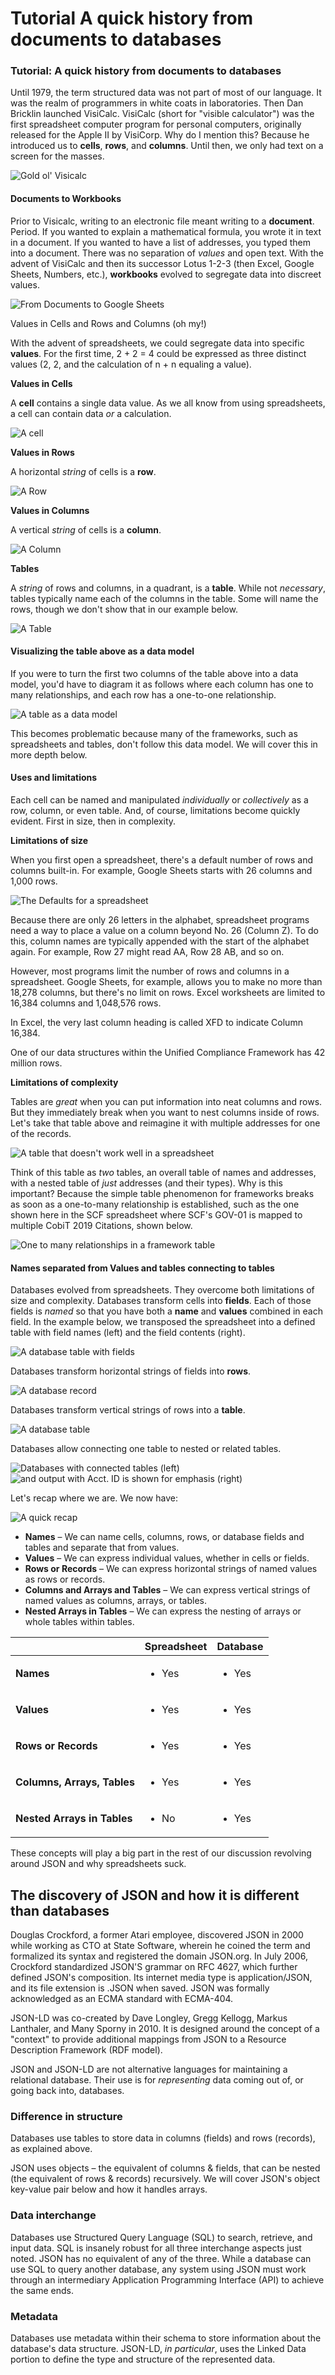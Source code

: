 # Tutorial A quick history from documents to databases

### Tutorial: A quick history from documents to databases <a href="#toc56413214" id="toc56413214"></a>

Until 1979, the term structured data was not part of most of our language. It was the realm of programmers in white coats in laboratories. Then Dan Bricklin launched VisiCalc. VisiCalc (short for "visible calculator") was the first spreadsheet computer program for personal computers, originally released for the Apple II by VisiCorp. Why do I mention this? Because he introduced us to **cells**, **rows**, and **columns**. Until then, we only had text on a screen for the masses.

![Gold ol' Visicalc](../.gitbook/assets/0.png)

#### Documents to Workbooks

Prior to Visicalc, writing to an electronic file meant writing to a **document**. Period. If you wanted to explain a mathematical formula, you wrote it in text in a document. If you wanted to have a list of addresses, you typed them into a document. There was no separation of _values_ and open text. With the advent of VisiCalc and then its successor Lotus 1-2-3 (then Excel, Google Sheets, Numbers, etc.), **workbooks** evolved to segregate data into discreet values.

![From Documents to Google Sheets](<../.gitbook/assets/1 (1).png>)

Values in Cells and Rows and Columns (oh my!)

With the advent of spreadsheets, we could segregate data into specific **values**. For the first time, 2 + 2 = 4 could be expressed as three distinct values (2, 2, and the calculation of n + n equaling a value).

**Values in Cells**

A **cell** contains a single data value. As we all know from using spreadsheets, a cell can contain data _or_ a calculation.

![A cell](../.gitbook/assets/2.png)

**Values in Rows**

A horizontal _string_ of cells is a **row**.

![A Row](../.gitbook/assets/3.png)

**Values in Columns**

A vertical _string_ of cells is a **column**.

![A Column](../.gitbook/assets/4.png)

**Tables**

A _string_ of rows and columns, in a quadrant, is a **table**. While not _necessary_, tables typically name each of the columns in the table. Some will name the rows, though we don't show that in our example below.

![A Table](../.gitbook/assets/5.png)

#### Visualizing the table above as a data model <a href="#toc56413215" id="toc56413215"></a>

If you were to turn the first two columns of the table above into a data model, you'd have to diagram it as follows where each column has one to many relationships, and each row has a one-to-one relationship.

![A table as a data model](../.gitbook/assets/6.png)

This becomes problematic because many of the frameworks, such as spreadsheets and tables, don't follow this data model. We will cover this in more depth below.

#### Uses and limitations <a href="#toc56413216" id="toc56413216"></a>

Each cell can be named and manipulated _individually_ or _collectively_ as a row, column, or even table. And, of course, limitations become quickly evident. First in size, then in complexity.

**Limitations of size**

When you first open a spreadsheet, there's a default number of rows and columns built-in. For example, Google Sheets starts with 26 columns and 1,000 rows.

![The Defaults for a spreadsheet](../.gitbook/assets/7.png)

Because there are only 26 letters in the alphabet, spreadsheet programs need a way to place a value on a column beyond No. 26 (Column Z). To do this, column names are typically appended with the start of the alphabet again. For example, Row 27 might read AA, Row 28 AB, and so on.

However, most programs limit the number of rows and columns in a spreadsheet. Google Sheets, for example, allows you to make no more than 18,278 columns, but there's no limit on rows. Excel worksheets are limited to 16,384 columns and 1,048,576 rows.

In Excel, the very last column heading is called XFD to indicate Column 16,384.

One of our data structures within the Unified Compliance Framework has 42 million rows.

**Limitations of complexity**

Tables are _great_ when you can put information into neat columns and rows. But they immediately break when you want to nest columns inside of rows. Let's take that table above and reimagine it with multiple addresses for one of the records.

![A table that doesn't work well in a spreadsheet](../.gitbook/assets/8.png)

Think of this table as _two_ tables, an overall table of names and addresses, with a nested table of _just_ addresses (and their types). Why is this important? Because the simple table phenomenon for frameworks breaks as soon as a one-to-many relationship is established, such as the one shown here in the SCF spreadsheet where SCF's GOV-01 is mapped to multiple CobiT 2019 Citations, shown below.

![One to many relationships in a framework table](../.gitbook/assets/9.png)

#### Names separated from Values and tables connecting to tables <a href="#toc56413217" id="toc56413217"></a>

Databases evolved from spreadsheets. They overcome both limitations of size and complexity. Databases transform cells into **fields**. Each of those fields is _named_ so that you have both a **name** and **values** combined in each field. In the example below, we transposed the spreadsheet into a defined table with field names (left) and the field contents (right).

![A database table with fields](<../.gitbook/assets/10 (1).png>)

Databases transform horizontal strings of fields into **rows**.

![A database record](<../.gitbook/assets/11 (1).png>)

Databases transform vertical strings of rows into a **table**.

![A database table](<../.gitbook/assets/12 (1).png>)

Databases allow connecting one table to nested or related tables.

![Databases with connected tables (left) ](<../.gitbook/assets/13 (1).png>) ![and output with Acct. ID is shown for emphasis (right)](<../.gitbook/assets/14 (1).png>)

Let's recap where we are. We now have:

![A quick recap](<../.gitbook/assets/15 (1).png>)

* **Names** – We can name cells, columns, rows, or database fields and tables and separate that from values.
* **Values** – We can express individual values, whether in cells or fields.
* **Rows or Records** – We can express horizontal strings of named values as rows or records.
* **Columns and Arrays and Tables** – We can express vertical strings of named values as columns, arrays, or tables.
* **Nested Arrays in Tables** – We can express the nesting of arrays or whole tables within tables.

|                             | **Spreadsheet**       | **Database**          |
| --------------------------- | --------------------- | --------------------- |
| **Names**                   | <ul><li>Yes</li></ul> | <ul><li>Yes</li></ul> |
| **Values**                  | <ul><li>Yes</li></ul> | <ul><li>Yes</li></ul> |
| **Rows or Records**         | <ul><li>Yes</li></ul> | <ul><li>Yes</li></ul> |
| **Columns, Arrays, Tables** | <ul><li>Yes</li></ul> | <ul><li>Yes</li></ul> |
| **Nested Arrays in Tables** | <ul><li>No</li></ul>  | <ul><li>Yes</li></ul> |

These concepts will play a big part in the rest of our discussion revolving around JSON and why spreadsheets suck.

## The discovery of JSON and how it is different than databases

Douglas Crockford, a former Atari employee, discovered JSON in 2000 while working as CTO at State Software, wherein he coined the term and formalized its syntax and registered the domain JSON.org. In July 2006, Crockford standardized JSON'S grammar on RFC 4627, which further defined JSON's composition. Its internet media type is application/JSON, and its file extension is .JSON when saved. JSON was formally acknowledged as an ECMA standard with ECMA-404.

JSON-LD was co-created by Dave Longley, Gregg Kellogg, Markus Lanthaler, and Many Sporny in 2010. It is designed around the concept of a "context" to provide additional mappings from JSON to a Resource Description Framework (RDF model).

JSON and JSON-LD are not alternative languages for maintaining a relational database. Their use is for _representing_ data coming out of, or going back into, databases.

### **Difference in structure**

Databases use tables to store data in columns (fields) and rows (records), as explained above.

JSON uses objects – the equivalent of columns & fields, that can be nested (the equivalent of rows & records) recursively. We will cover JSON's object key-value pair below and how it handles arrays.

### **Data interchange**

Databases use Structured Query Language (SQL) to search, retrieve, and input data. SQL is insanely robust for all three interchange aspects just noted. JSON has no equivalent of any of the three. While a database can use SQL to query another database, any system using JSON must work through an intermediary Application Programming Interface (API) to achieve the same ends.

### **Metadata**

Databases use metadata within their schema to store information about the database's data structure. JSON-LD, _in particular_, uses the Linked Data portion to define the type and structure of the represented data.
